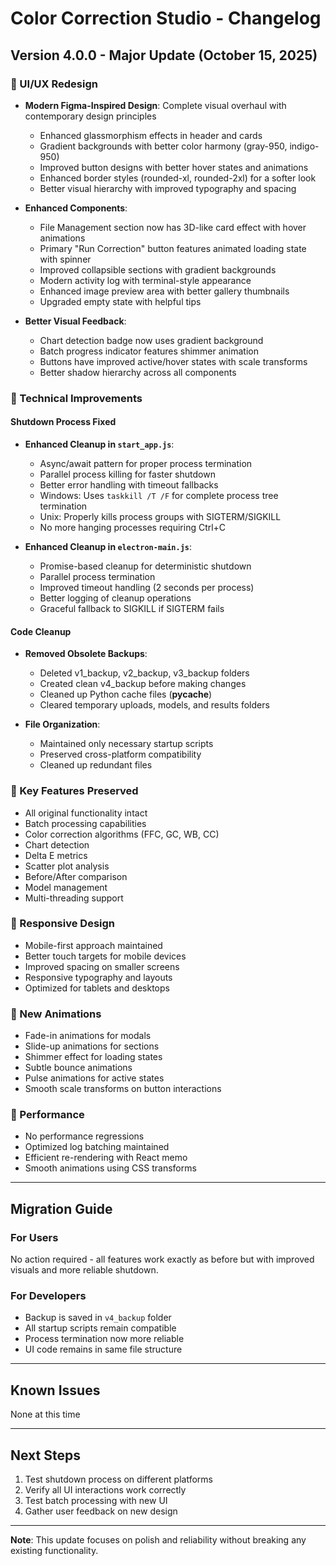 # Color Correction Studio - Changelog

## Version 4.0.0 - Major Update (October 15, 2025)

### 🎨 UI/UX Redesign
- **Modern Figma-Inspired Design**: Complete visual overhaul with contemporary design principles
  - Enhanced glassmorphism effects in header and cards
  - Gradient backgrounds with better color harmony (gray-950, indigo-950)
  - Improved button designs with better hover states and animations
  - Enhanced border styles (rounded-xl, rounded-2xl) for a softer look
  - Better visual hierarchy with improved typography and spacing

- **Enhanced Components**:
  - File Management section now has 3D-like card effect with hover animations
  - Primary "Run Correction" button features animated loading state with spinner
  - Improved collapsible sections with gradient backgrounds
  - Modern activity log with terminal-style appearance
  - Enhanced image preview area with better gallery thumbnails
  - Upgraded empty state with helpful tips

- **Better Visual Feedback**:
  - Chart detection badge now uses gradient background
  - Batch progress indicator features shimmer animation
  - Buttons have improved active/hover states with scale transforms
  - Better shadow hierarchy across all components

### 🔧 Technical Improvements

#### Shutdown Process Fixed
- **Enhanced Cleanup in `start_app.js`**:
  - Async/await pattern for proper process termination
  - Parallel process killing for faster shutdown
  - Better error handling with timeout fallbacks
  - Windows: Uses `taskkill /T /F` for complete process tree termination
  - Unix: Properly kills process groups with SIGTERM/SIGKILL
  - No more hanging processes requiring Ctrl+C

- **Enhanced Cleanup in `electron-main.js`**:
  - Promise-based cleanup for deterministic shutdown
  - Parallel process termination
  - Improved timeout handling (2 seconds per process)
  - Better logging of cleanup operations
  - Graceful fallback to SIGKILL if SIGTERM fails

#### Code Cleanup
- **Removed Obsolete Backups**:
  - Deleted v1_backup, v2_backup, v3_backup folders
  - Created clean v4_backup before making changes
  - Cleaned up Python cache files (__pycache__)
  - Cleared temporary uploads, models, and results folders

- **File Organization**:
  - Maintained only necessary startup scripts
  - Preserved cross-platform compatibility
  - Cleaned up redundant files

### 🎯 Key Features Preserved
- All original functionality intact
- Batch processing capabilities
- Color correction algorithms (FFC, GC, WB, CC)
- Chart detection
- Delta E metrics
- Scatter plot analysis
- Before/After comparison
- Model management
- Multi-threading support

### 📱 Responsive Design
- Mobile-first approach maintained
- Better touch targets for mobile devices
- Improved spacing on smaller screens
- Responsive typography and layouts
- Optimized for tablets and desktops

### 🎨 New Animations
- Fade-in animations for modals
- Slide-up animations for sections
- Shimmer effect for loading states
- Subtle bounce animations
- Pulse animations for active states
- Smooth scale transforms on button interactions

### 🔄 Performance
- No performance regressions
- Optimized log batching maintained
- Efficient re-rendering with React memo
- Smooth animations using CSS transforms

---

## Migration Guide

### For Users
No action required - all features work exactly as before but with improved visuals and more reliable shutdown.

### For Developers
- Backup is saved in `v4_backup` folder
- All startup scripts remain compatible
- Process termination now more reliable
- UI code remains in same file structure

---

## Known Issues
None at this time

---

## Next Steps
1. Test shutdown process on different platforms
2. Verify all UI interactions work correctly
3. Test batch processing with new UI
4. Gather user feedback on new design

---

**Note**: This update focuses on polish and reliability without breaking any existing functionality.
